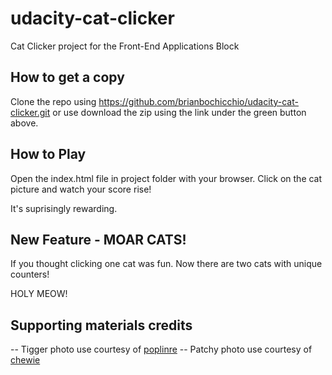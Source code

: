 # udacity-cat-clicker
Cat Clicker project for the Front-End Applications Block

## How to get a copy
Clone the repo using https://github.com/brianbochicchio/udacity-cat-clicker.git or use
download the zip using the link under the green button above.


## How to Play
Open the index.html file in project folder with your browser. Click on the cat picture
and watch your score rise!

It's suprisingly rewarding. 

## New Feature - MOAR CATS!
If you thought clicking one cat was fun. Now there are two cats with unique counters! 

HOLY MEOW!


## Supporting materials credits

-- Tigger photo use courtesy of [poplinre](https://www.flickr.com/photos/poplinre/625069434/in/photostream/) 
-- Patchy photo use courtesy of [chewie](https://www.flickr.com/photos/chewie/2290467335)